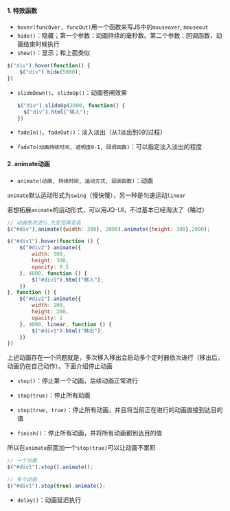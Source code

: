 #### 1. 特效函数

- `hover(funcOver, funcOut)`用一个函数来写JS中的`mouseover`, `mouseout`
- `hide()`：隐藏；第一个参数：动画持续的毫秒数。第二个参数：回调函数，动画结束时候执行
- `show()`：显示；和上面类似

```js
$("div").hover(function() {
    $("div").hide(5000);
})
```



- `slideDown()`、`slideUp()`：动画卷闸效果

  ```js
  $("div").slideUp(2000, function() {
  	$("div").html("移入");
  })
  ```

- `fadeIn()`、`fadeOut()`：淡入淡出（从1淡出到0的过程）

- `fadeTo(动画持续时间, 透明度0-1, 回调函数)`：可以指定淡入淡出的程度

#### 2. animate动画

- `animate(动画, 持续时间, 运动方式, 回调函数)`：动画

`animate`默认运动形式为`swing`（慢快慢），另一种是匀速运动`linear`

若想拓展`animate`的运动形式，可以用JQ-UI，不过基本已经淘汰了（略过）

```js
// 动画依次进行,先变宽再变高
$("#div").animate({width: 300}, 2000).animate({height: 300},2000);
```

```js
$("#div1").hover(function () {
    $("#div2").animate({
        width: 300,
        height: 300,
        opacity: 0.5
    }, 4000, function () {
        $("#div1").html("移入");
    })
}, function () {
    $("#div2").animate({
        width: 200,
        height: 200,
        opacity: 1
    }, 4000, linear, function () {
        $("#div1").html("移出");
    })
})
```



上述动画存在一个问题就是，多次移入移出会启动多个定时器依次进行（移出后，动画仍在自己动作）。下面介绍停止动画

- `stop()`：停止第一个动画，后续动画正常进行

- `stop(true)`：停止所有动画

- `stop(true, true)`：停止所有动画，并且将当前正在进行的动画直接到达目的值

- `finish()`：停止所有动画，并将所有动画都到达目的值

所以在`animate`前面加一个`stop(true)`可以让动画不累积

```js
// 一个动画
$("#div1").stop().animate();

// 多个动画
$("#div1").stop(true).animate();
```



- `delay()`：动画延迟执行